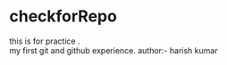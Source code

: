 # checkforRepo
this is for practice .
<br>
my first git and github experience.
author:- harish kumar